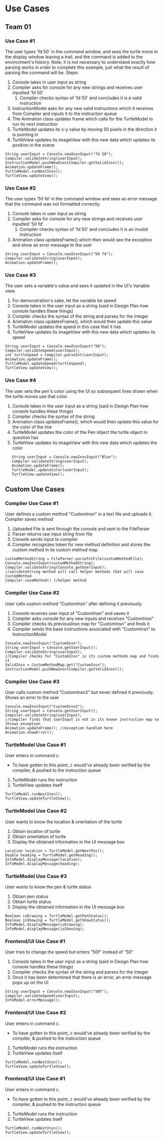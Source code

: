 # Use Cases
## Team 01

### Use Case #1
The user types 'fd 50' in the command window, and sees the turtle move in the display window leaving a trail, and the command is added to the environment's history.
Note, it is not necessary to understand exactly how parsing works in order to complete this example, just what the result of parsing the command will be.
Steps:
1) Console takes in user input as string
2) Compiler asks for console for any new strings and receives user inputted 'fd 50'
   1) Compiler checks syntax of 'fd 50' and concludes it is a valid instruction
3) InstructionModel asks for any new valid instructions which it receives from Compiler and inputs it to
   the instruction queue
4) The Animation class updates frame which calls for the TurtleModel to run its next instruction
5) TurtleModel updates its x-y value by moving 50 pixels in the direction it is pointing in
6) TurtleView updates its imageView with this new data which updates its position in the scene
~~~
String userInput = Console.newInsnInput("fd 50");
Compiler.validateString(userInput);
InstructionModel.pushNewInsn(Compiler.getValidInsn());
Animation.updateFrame();
TurtleModel.runNextInsn();
TurtleView.updateView();
~~~

### Use Case #2
The user types '50 fd' in the command window and sees an error message that the command was not formatted correctly.
1) Console takes in user input as string
2) Compiler asks for console for any new strings and receives user inputted '50 fd'
   1) Compiler checks syntax of 'fd 50' and concludes it is an invalid instruction
3) Animation class updatesFrame() which then would see the exception and show an error message to the user
~~~
String userInput = Console.newInsnInput("50 fd");
Compiler.validateString(userInput);
Animation.updateFrame();
~~~

### Use Case #3
The user sets a variable's value and sees it updated in the UI's Variable view.
1) For demonstration's sake, let the variable be speed
2) Console takes in the user input as a string (said in Design Plan how console handles these things)
3) Compiler checks the syntax of the string and parses for the Integer
4) Animation class updatesFrame(), which would then update this value
5) TurtleModel updates the speed in this case that it has
6) TurtleView updates its imageView with this new data which updates its speed
~~~
String userInput = Console.newInsnInput("50");
Compiler.validateSpeed(userInput);
int turtleSpeed = Compiler.parseInt(userInput);
Animation.updateFrame();
TurtleModel.updateSpeed(turtleSpeed);
TurtleView.updateView();
~~~

### Use Case #4
The user sets the pen's color using the UI so subsequent lines drawn when the turtle moves use that color.
1) Console takes in the user input as a string (said in Design Plan how console handles these things)
2) Compiler checks the syntax of the string
3) Animation class updatesFrame(), which would then update this value for the color of the line
4) TurtleModel updates the color of the Pen object the turtle object in question has
5) TurtleView updates its imageView with this new data which updates the color
~~~
   String userInput = Console.newInsnInput("Blue");
   Compiler.validateString(userInput);
   Animation.updateFrame();
   TurtleModel.updateColor(userInput);
   TurtleView.updateView();
~~~

## Custom Use Cases

### Compiler Use Case #1
User defines a custom method "CustomInsn" in a text file and uploads it. Compiler saves method
1) Uploaded File is sent through the console and sent to the FileParser
2) Parser returns raw input string from file
3) Console sends input to compiler
4) Compiler recognizes token for new method definition and stores the custom method in its custom method map
~~~
customMethodString = FileParser.parseTxtFile(customMethodFile);
Console.newInsnInput(customMethodString);
Compiler.validateString(Console.getUserInput);
//validateString method will call helper methods that will save customMethod
Compiler.saveMethod() //helper method
~~~

### Compiler Use Case #2
User calls custom method "CustomInsn" after defining it previously.
1) Console receives user input of "CustomInsn" and saves it
2) Compiler asks console for any new inputs and receives "CustomInsn"
3) Compiler checks its previousInsn map for "CustomInsn" and finds it
4) Compiler sends the base instructions associated with "CustomInsn" to InstructionModel
~~~
Console.newInsnInput("CustomInsn");
String userInput = Console.getUserInput();
Compiler.validateString(userInput);
//Compiler checks for "CustomInsn" in its custom methods map and finds it
ValidInsn = CustomMethodMap.get("CustomInsn");
InstructionModel.pushNewInsn(Compiler.getValidInsn());
~~~

### Compiler Use Case #3
User calls custom method "CustomInsn2" but never defined it previously. Shows an error to the user
~~~
Console.newInsnInput("CustomInsn2");
String userInput = Console.getUserInput();
Compiler.validateString(userInput);
//Compiler finds that userInput is not in its known instruction map so throws exception
Animation.updateFrame(); //exception handled here
Animation.showError();
~~~

### TurtleModel Use Case #1
User enters in command c.
* To have gotten to this point, c would've already been verified by the compiler, & pushed to 
  the instruction queue
1) TurtleModel runs the instruction
2) TurtleView updates itself
~~~
TurtleModel.runNextInsn();
TurtleView.updateTurtleView();
~~~

### TurtleModel Use Case #2
User wants to know the location & orientation of the turtle
1) Obtain location of turtle
2) Obtain orientation of turtle
3) Display the obtained information in the UI message box
~~~
Location location = TurtleModel.getNextPos();
Double heading = TurtleModel.getHeading();
InfoModel.displayMessage(location);
InfoModel.displayMessage(heading);
~~~

### TurtleModel Use Case #3
User wants to know the pen & turtle status
1) Obtain pen status
2) Obtain turtle status
3) Display the obtained information in the UI message box
~~~
Boolean isDrawing = TurtleModel.getPenStatus();
Boolean isShowing = TurtleModel.getShowStatus();
InfoModel.displayMessage(isDrawing);
InfoModel.displayMessage(isShowing);
~~~

### Frontend/UI Use Case #1
User tries to change the speed but enters "50f" instead of "50"
1) Console takes in the user input as a string (said in Design Plan how console handles these things)
2) Compiler checks the syntax of the string and parses for the Integer
3) Once it has been determined that there is an error, an error message pops up on the UI
~~~
String userInput = Console.newInsnInput("50f");
Compiler.validateSpeed(userInput);
InfoModel.errorMessage();
~~~

### Frontend/UI Use Case #2
User enters in command c.
* To have gotten to this point, c would've already been verified by the compiler, & pushed to
  the instruction queue
1) TurtleModel runs the instruction
2) TurtleView updates itself
~~~
TurtleModel.runNextInsn();
TurtleView.updateTurtleView();
~~~

### Frontend/UI Use Case #1
User enters in command c.
* To have gotten to this point, c would've already been verified by the compiler, & pushed to
  the instruction queue
1) TurtleModel runs the instruction
2) TurtleView updates itself
~~~
TurtleModel.runNextInsn();
TurtleView.updateTurtleView();
~~~